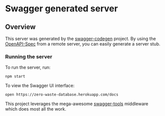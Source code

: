 # Swagger generated server

## Overview
This server was generated by the [swagger-codegen](https://github.com/swagger-api/swagger-codegen) project.  By using the [OpenAPI-Spec](https://github.com/OAI/OpenAPI-Specification) from a remote server, you can easily generate a server stub.

### Running the server
To run the server, run:

```
npm start
```

To view the Swagger UI interface:

```
open https://zero-waste-database.herokuapp.com/docs
```

This project leverages the mega-awesome [swagger-tools](https://github.com/apigee-127/swagger-tools) middleware which does most all the work.
